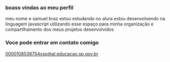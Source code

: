 ### boass vindas ao meu perfil
meu nome e samuel braz
estou estudando no alura 
estou desenvolvendo na linguagem javascript
utilizando esse espaço para minha organização e compartlhamento dos meus projetos desenvolvidos
### Voce pode entrar em contato comigo
0000108536754xsp@al.educacao.sp.gov.br
